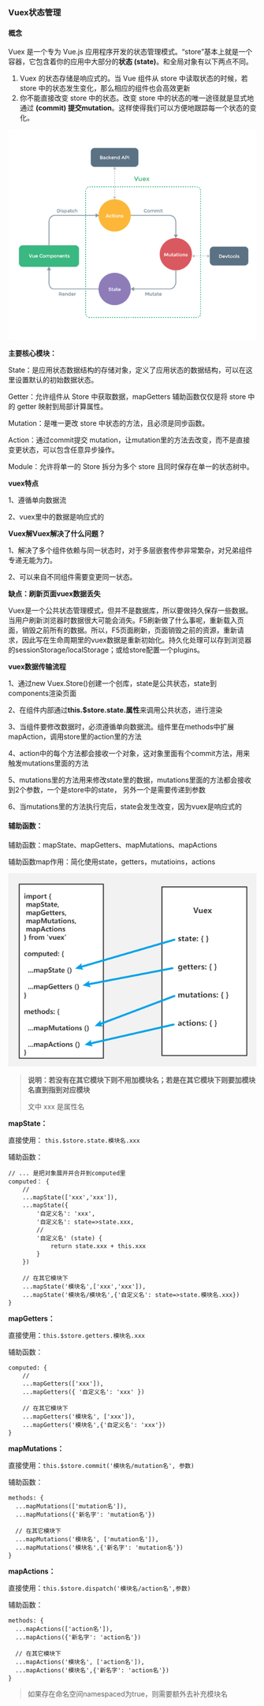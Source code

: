 ### Vuex状态管理

#### 概念

Vuex 是一个专为 Vue.js 应用程序开发的状态管理模式。“store”基本上就是一个容器，它包含着你的应用中大部分的**状态 (state)**。和全局对象有以下两点不同。

1. Vuex 的状态存储是响应式的。当 Vue 组件从 store 中读取状态的时候，若 store 中的状态发生变化，那么相应的组件也会高效更新
2. 你不能直接改变 store 中的状态。改变 store 中的状态的唯一途径就是显式地通过 **(commit) 提交mutation**。这样使得我们可以方便地跟踪每一个状态的变化。

![vuex](./img/vuex.png)

**主要核心模块：**

State：是应用状态数据结构的存储对象，定义了应用状态的数据结构，可以在这里设置默认的初始数据状态。

Getter：允许组件从 Store 中获取数据，mapGetters 辅助函数仅仅是将 store 中的 getter 映射到局部计算属性。

Mutation：是唯一更改 store 中状态的方法，且必须是同步函数。

Action：通过commit提交 mutation，让mutation里的方法去改变，而不是直接变更状态，可以包含任意异步操作。

Module：允许将单一的 Store 拆分为多个 store 且同时保存在单一的状态树中。



**vuex特点**

1、遵循单向数据流

2、vuex里中的数据是响应式的



**Vuex解Vuex解决了什么问题？**

1、解决了多个组件依赖与同一状态时，对于多层嵌套传参非常繁杂，对兄弟组件专递无能为力。

2、可以来自不同组件需要变更同一状态。



**缺点：刷新页面vuex数据丢失**

Vuex是一个公共状态管理模式，但并不是数据库，所以要做持久保存一些数据。当用户刷新浏览器时数据很大可能会消失。F5刷新做了什么事呢，重新载入页面，销毁之前所有的数据。所以，F5页面刷新，页面销毁之前的资源，重新请求，因此写在生命周期里的vuex数据是重新初始化。持久化处理可以存到浏览器的sessionStorage/localStorage；或给store配置一个plugins。



**vuex数据传输流程**

1、通过new Vuex.Store()创建一个创库，state是公共状态，state到components渲染页面

2、在组件内部通过**this.$store.state.属性**来调用公共状态，进行渲染

3、当组件要修改数据时，必须遵循单向数据流。组件里在methods中扩展mapAction，调用store里的action里的方法

4、action中的每个方法都会接收一个对象，这对象里面有个commit方法，用来触发mutations里面的方法

5、mutations里的方法用来修改state里的数据，mutations里面的方法都会接收到2个参数，一个是store中的state， 另外一个是需要传递到参数

6、当mutations里的方法执行完后，state会发生改变，因为vuex是响应式的



#### 辅助函数：

辅助函数：mapState、mapGetters、mapMutations、mapActions

辅助函数map作用：简化使用state，getters，mutatioins，actions



![vuex](./img/vuexMap.png)





> **说明：若没有在其它模块下则不用加模块名；若是在其它模块下则要加模块名直到指到对应模块**
>
> 文中 xxx 是属性名



**mapState：**

直接使用： `this.$store.state.模块名.xxx`



辅助函数：

```
// ... 是把对象展开并合并到computed里
computed： {
	// 
	...mapState(['xxx','xxx']),
	...mapState({
		'自定义名': 'xxx',
		'自定义名': state=>state.xxx,
		// 
		'自定义名' (state) {
      		return state.xxx + this.xxx
    	}
	})
	
	// 在其它模块下
	...mapState('模块名',['xxx','xxx']),
	...mapState('模块名/模块名',{'自定义名': state=>state.模块名.xxx})
}
```



**mapGetters：**

直接使用：`this.$store.getters.模块名.xxx`



辅助函数：

```
computed: { 
	// 
	...mapGetters(['xxx']),
	...mapGetters({ '自定义名': 'xxx' })
	
	// 在其它模块下
    ...mapGetters('模块名', ['xxx']), 
    ...mapGetters('模块名',{'自定义名': 'xxx'})
}
```



**mapMutations：**

直接使用：`this.$store.commit('模块名/mutation名', 参数)`



辅助函数：

```
methods: { 
  ...mapMutations(['mutation名']), 
  ...mapMutations({'新名字': 'mutation名'})
  
  // 在其它模块下
  ...mapMutations('模块名', ['mutation名']), 
  ...mapMutations('模块名',{'新名字': 'mutation名'})
}
```



**mapActions：**

直接使用：`this.$store.dispatch('模块名/action名',参数)`

辅助函数：

```
methods: { 
  ...mapActions(['action名']), 
  ...mapActions({'新名字': 'action名'})
  
  // 在其它模块下
  ...mapActions('模块名', ['action名']), 
  ...mapActions('模块名',{'新名字': 'action名'})
}
```



> 如果存在命名空间namespaced为true，则需要额外去补充模块名